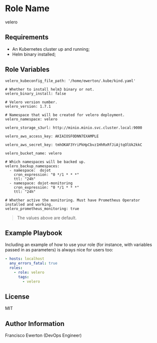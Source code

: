 Role Name
=========

velero

Requirements
------------

- An Kubernetes cluster up and running;
- Helm binary installed;

Role Variables
--------------

```
velero_kubeconfig_file_path: '/home/ewerton/.kube/kind.yaml'

# Whether to install helm3 binary or not.
velero_binary_install: false

# Velero version number.
velero_version: 1.7.1

# Namespace that will be created for velero deployment.
velero_namespace: velero

velero_storage_s3url: http://minio.minio.svc.cluster.local:9000

velero_aws_access_key: AKIAIOSFODNN7EXAMPLE

velero_aws_secret_key: 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

velero_bucket_name: velero

# Which namespaces will be backed up.
velero_backup_namespaces:
  - namespace:  dojot
    cron_expression: "0 */1 * * *"
    ttl: "24h"
  - namespace: dojot-monitoring
    cron_expression: "0 */1 * * *"
    ttl: "24h"

# Whether active the monitoring. Must have Prometheus Operator installed and working.
velero_prometheus_monitoring: true
```
> The values above are default.

Example Playbook
----------------

Including an example of how to use your role (for instance, with variables passed in as parameters) is always nice for users too:

```yaml
- hosts: localhost
  any_errors_fatal: true
  roles:
    - role: velero
      tags:
        - velero
```

License
-------

MIT

Author Information
------------------

Francisco Ewerton (DevOps Engineer)
